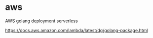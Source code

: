 # aws
AWS golang deployment serverless

https://docs.aws.amazon.com/lambda/latest/dg/golang-package.html